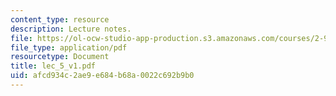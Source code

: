 ```yaml
---
content_type: resource
description: Lecture notes.
file: https://ol-ocw-studio-app-production.s3.amazonaws.com/courses/2-997-decision-making-in-large-scale-systems-spring-2004/afcd934c2ae9e684b68a0022c692b9b0_lec_5_v1.pdf
file_type: application/pdf
resourcetype: Document
title: lec_5_v1.pdf
uid: afcd934c-2ae9-e684-b68a-0022c692b9b0
---
```

